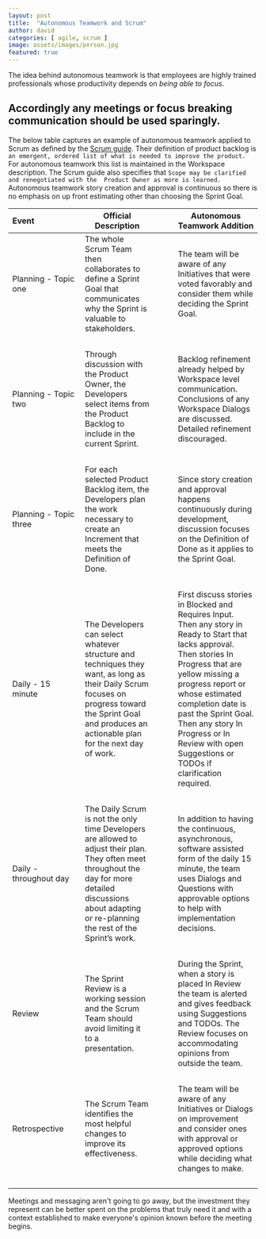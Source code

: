 ```yaml
---
layout: post
title:  "Autonomous Teamwork and Scrum"
author: david
categories: [ agile, scrum ]
image: assets/images/person.jpg
featured: true
---
```


The idea behind autonomous teamwork is that employees are highly trained professionals
whose productivity depends on *being able to focus*.

## Accordingly any meetings or focus breaking communication should be used sparingly. 

The below table captures an example of autonomous teamwork applied to Scrum as defined by the 
[Scrum guide](https://www.scrumguides.org/scrum-guide.html#sprint-planning). Their definition of product backlog is 
`an emergent, ordered list of what is needed to improve the product.` For autonomous teamwork this list is maintained 
in the Workspace description. The Scrum guide also specifies that `Scope may be clarified and renegotiated with the 
Product Owner as more is learned.` Autonomous teamwork story creation and approval is continuous so there is no 
emphasis on up front estimating other than choosing the Sprint Goal.

|  Event&nbsp;&nbsp;&nbsp;&nbsp;&nbsp;&nbsp;&nbsp;&nbsp;&nbsp;&nbsp;&nbsp;&nbsp;&nbsp;&nbsp;&nbsp;&nbsp;&nbsp;&nbsp;&nbsp;&nbsp; |  Official Description | &nbsp;| Autonomous Teamwork Addition  |
|---|---|---|---|
| Planning - Topic one | The whole Scrum Team then collaborates to define a Sprint Goal that communicates why the Sprint is valuable to stakeholders. |  &nbsp;&nbsp;&nbsp;&nbsp;&nbsp;&nbsp; |  The team will be aware of any Initiatives that were voted favorably and consider them while deciding the Sprint Goal. |
|  &nbsp; |  &nbsp; |  &nbsp; |  &nbsp; |
| Planning - Topic two | Through discussion with the Product Owner, the Developers select items from the Product Backlog to include in the current Sprint.|  &nbsp; &nbsp;  | Backlog refinement already helped by Workspace level communication. Conclusions of any Workspace Dialogs are discussed. Detailed refinement discouraged. |
|  &nbsp; |  &nbsp; |  &nbsp; |  &nbsp; |
| Planning - Topic three | For each selected Product Backlog item, the Developers plan the work necessary to create an Increment that meets the Definition of Done.|  &nbsp; &nbsp;  | Since story creation and approval happens continuously during development, discussion focuses on the Definition of Done as it applies to the Sprint Goal.  |
|  &nbsp; |  &nbsp; |  &nbsp; |  &nbsp; |
|  Daily - 15 minute | The Developers can select whatever structure and techniques they want, as long as their Daily Scrum focuses on progress toward the Sprint Goal and produces an actionable plan for the next day of work. | &nbsp; &nbsp; | First discuss stories in Blocked and Requires Input. Then any story in Ready to Start that lacks approval. Then stories In Progress that are yellow missing a progress report or whose estimated completion date is past the Sprint Goal. Then any story In Progress or In Review with open Suggestions or TODOs if clarification required. |
|  &nbsp; |  &nbsp; |  &nbsp; |  &nbsp; |
|  Daily - throughout day | The Daily Scrum is not the only time Developers are allowed to adjust their plan. They often meet throughout the day for more detailed discussions about adapting or re-planning the rest of the Sprint’s work. |  &nbsp; &nbsp;  | In addition to having the continuous, asynchronous, software assisted form of the daily 15 minute, the team uses Dialogs and Questions with approvable options to help with implementation decisions.  |
|  &nbsp; |  &nbsp; |  &nbsp; |  &nbsp; |
|  Review  | The Sprint Review is a working session and the Scrum Team should avoid limiting it to a presentation. | &nbsp; &nbsp; | During the Sprint, when a story is placed In Review the team is alerted and gives feedback using Suggestions and TODOs. The Review focuses on accommodating opinions from outside the team. |
|  &nbsp; |  &nbsp; |  &nbsp; |  &nbsp; |
|  Retrospective  | The Scrum Team identifies the most helpful changes to improve its effectiveness. | &nbsp; &nbsp; | The team will be aware of any Initiatives or Dialogs on improvement and consider ones with approval or approved options while deciding what changes to make. |
|  &nbsp; |  &nbsp; |  &nbsp; |  &nbsp; |

Meetings and messaging aren't going to go away, but the investment they represent can be better
spent on the problems that truly need it and with a context established to make everyone's opinion known before the 
meeting begins.
